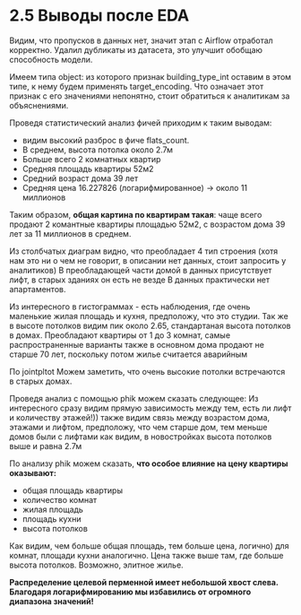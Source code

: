 # 2.5 Выводы после EDA

Видим, что пропусков в данных нет, значит этап с Airflow отработал корректно. Удалил дубликаты из датасета, это улучшит обобщаю способность модели.



Имеем типа object: из которого признак building_type_int оставим в этом типе, к нему будем применять target_encoding. Что означает этот признак
с его значениями непонятно, стоит обратиться к аналитикам за объяснениями.



Проведя статистический анализ фичей приходим к таким выводам:
* видим высокий разброс в фиче flats_count.
* В среднем, высота потолка около 2.7м
* Больше всего 2 комнатных квартир
* Средняя площадь квартиры 52м2
* Средний возраст дома 39 лет
* Средняя цена 16.227826 (логарифмированное) -> около 11 миллионов



Таким образом, **общая картина по квартирам такая**: чаще всего продают 2 комантные квартиры площадью 52м2, с возрастом дома 39 лет за 11 миллионов в среднем.



Из столбчатых диаграм видно, что преобладает 4 тип строения (хотя нам это ни о чем не говорит, в описании нет данных, стоит запросить у аналитиков)
В преобладающей части домой в данных присутствует лифт, в старых зданиях он есть не везде
В данных практически нет апартаментов.



Из интересного в гистограммах - есть наблюдения, где очень маленькие жилая площадь и кухня, предположу, что это студии.
Так же в высоте потолков видим пик около 2.65, стандартаная высота потолков в домах.
Преобладают квартиры от 1 до 3 комнат, самые распространенные варианты
также в основном дома продают не старше 70 лет, поскольку потом жилье считается аварийным



По jointpltot Можем заметить, что очень высокие потолки встречаются в старых домах.


Проведя анализ с помощью phik можем сказать следующее:
Из интересного сразу видим прямую зависимость между тем, есть ли лифт и количеству этажей!))
также видим связь между возрастом дома, этажами и лифтом, предположу, что чем старше дом, тем меньше домов были с лифтами
как видим, в новостройках высота потолков выше и равна 2.7м

По анализу phik можем сказать, **что особое влияние на цену квартиры оказывают:**
* общая площадь квартиры
* количество комнат
* жилая площадь
* площадь кухни
* высота потолков


Как видим, чем больше общая площадь, тем больше цена, логично) для комнат, площади кухни аналогично. Цена также выше там, где больше высота потолков. Возможно, элитное жилье.

**Распределение целевой перменной имеет небольшой хвост слева. Благодаря логарифмированию мы избавились от огромного диапазона значений!**
